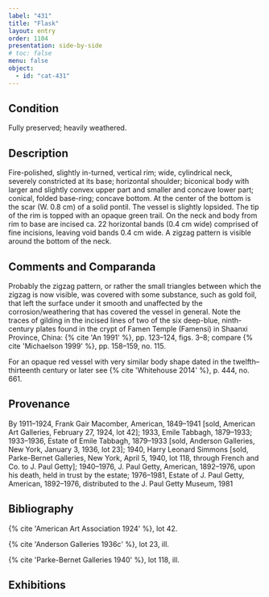```yaml
---
label: "431"
title: "Flask"
layout: entry
order: 1104
presentation: side-by-side
# toc: false
menu: false
object:
  - id: "cat-431"
---
```


## Condition

Fully preserved; heavily weathered.

## Description

Fire-polished, slightly in-turned, vertical rim; wide, cylindrical neck, severely constricted at its base; horizontal shoulder; biconical body with larger and slightly convex upper part and smaller and concave lower part; conical, folded base-ring; concave bottom. At the center of the bottom is the scar (W. 0.8 cm) of a solid pontil. The vessel is slightly lopsided. The tip of the rim is topped with an opaque green trail. On the neck and body from rim to base are incised ca. 22 horizontal bands (0.4 cm wide) comprised of fine incisions, leaving void bands 0.4 cm wide. A zigzag pattern is visible around the bottom of the neck.

## Comments and Comparanda

Probably the zigzag pattern, or rather the small triangles between which the zigzag is now visible, was covered with some substance, such as gold foil, that left the surface under it smooth and unaffected by the corrosion/weathering that has covered the vessel in general. Note the traces of gilding in the incised lines of two of the six deep-blue, ninth-century plates found in the crypt of Famen Temple (Famensi) in Shaanxi Province, China: {% cite 'An 1991' %}, pp. 123–124, figs. 3–8; compare {% cite 'Michaelson 1999' %}, pp. 158–159, no. 115.

For an opaque red vessel with very similar body shape dated in the twelfth–thirteenth century or later see {% cite 'Whitehouse 2014' %}, p. 444, no. 661.

## Provenance

By 1911–1924, Frank Gair Macomber, American, 1849–1941 [sold, American Art Galleries, February 27, 1924, lot 42]; 1933, Emile Tabbagh, 1879–1933; 1933–1936, Estate of Emile Tabbagh, 1879–1933 [sold, Anderson Galleries, New York, January 3, 1936, lot 23]; 1940, Harry Leonard Simmons [sold, Parke-Bernet Galleries, New York, April 5, 1940, lot 118, through French and Co. to J. Paul Getty]; 1940–1976, J. Paul Getty, American, 1892–1976, upon his death, held in trust by the estate; 1976–1981, Estate of J. Paul Getty, American, 1892–1976, distributed to the J. Paul Getty Museum, 1981

## Bibliography

{% cite 'American Art Association 1924' %}, lot 42.

{% cite 'Anderson Galleries 1936c' %}, lot 23, ill.

{% cite 'Parke-Bernet Galleries 1940' %}, lot 118, ill.

## Exhibitions
